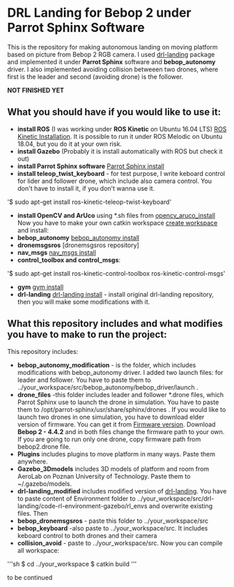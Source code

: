 # DRL Landing for Bebop 2 under Parrot Sphinx Software
This is the repository for making autonomous landing on moving platform based on picture from Bebop 2 RGB camera. I used [drl-landing] package and implemented it under **Parrot Sphinx** software and **bebop_autonomy** driver. I also implemented avoiding collision betweeen two drones, where first is the leader and second (avoiding drone) is the follower.

**NOT FINISHED YET**

## What you should have if you would like to use it:
- **install ROS** (I was working under **ROS Kinetic** on Ubuntu 16.04 LTS) [ROS Kinetic Installation]. It is possible to run it under ROS Melodic on Ubuntu 18.04, but you do it at your own risk.
- **install Gazebo** (Probably it is install automatically with ROS but check it out)
- **install Parrot Sphinx software** [Parrot Sphinx install]
- **install teleop_twist_keyboard** - for test purpose, I write keboard control for lider and follower drone, which include also camera control. You don't have to install it, if you don't wanna use it. 

'$ sudo apt-get install ros-kinetic-teleop-twist-keyboard'

- **install OpenCV and ArUco** using *.sh files from [opencv_aruco_install]
Now you have to make your own catkin workspace [create workspace] and install:
- **bebop_autonomy** [bebop_autonomy install]
- **dronemsgsros** [dronemsgsros repository]
- **nav_msgs** [nav_msgs install]
- **control_toolbox and control_msgs**:

'$ sudo apt-get install ros-kinetic-control-toolbox ros-kinetic-control-msgs'

- **gym** [gym install]
- **drl-landing** [drl-landing install] - install original drl-landing repository, then you will make some modifications with it.

## What this repository includes and what modifies you have to make to run the project:
This repository includes:
- **bebop_autonomy_modification** - is the folder, which includes modifications with bebop_autonomy driver. I added two launch files: for leader and follower. You have to paste them to ../your_workspace/src/bebop_autonomy/bebop_driver/launch .
- **drone_files** -this folder includes leader and follower *.drone files, which Parrot Sphinx use to launch the drone in simulation. You have to paste them to /opt/parrot-sphinx/usr/share/sphinx/drones . If you would like to launch two drones in one simulation, you have to download elder version of firmware. You can get it from [Firmware version]. Download **Bebop 2 - 4.4.2** and in both files change the firmware path to your own. If you are going to run only one drone, copy firmware path from bebop2.drone file.
- **Plugins** includes plugins to move platform in many ways. Paste them anywhere.
- **Gazebo_3Dmodels** includes 3D models of platform and room from AeroLab on Poznan University of Technology. Paste them to ~/.gazebo/models.
- **drl-landing_modified** includes modified version of [drl-landing]. You have to paste content of Environment folder to ../your_workspace/src/drl-landing/code-rl-environment-gazebo/rl_envs and overwrite existing files. Then 
- **bebop_dronemsgsros** - paste this folder to ../your_workspace/src
- **bebop_keyboard** -also paste to ../your_workspace/src. It includes keboard control to both drones and their camera
- **collision_avoid** - paste to ../your_workspace/src.
Now you can compile all workspace:

'''sh
$ cd ../your_workspace
$ catkin build
'''

to be continued


[drl-landing]:<https://github.com/alejodosr/drl-landing>
[ROS Kinetic Installation]:<http://wiki.ros.org/kinetic/Installation>
[Parrot Sphinx install]:<https://developer.parrot.com/docs/sphinx/installation.html>
[opencv_aruco_install]:<https://github.com/m-milena/bebop2_drl_landing/tree/master/opencv_aruco_install>
[create workspace]:<http://wiki.ros.org/catkin/Tutorials/create_a_workspace>
[bebop_autonomy install]:<https://bebop-autonomy.readthedocs.io/en/latest/installation.html>
[dronemsgsros install]:<https://github.com/Ahrovan/dronemsgsros>
[nav_msgs install]:<http://wiki.ros.org/nav_msgs>
[gym install]:<https://github.com/openai/gym>
[Firmware version]:<http://plf.parrot.com/sphinx/firmwares/index.html>
[drl-landing install]:<https://github.com/alejodosr/drl-landing>
